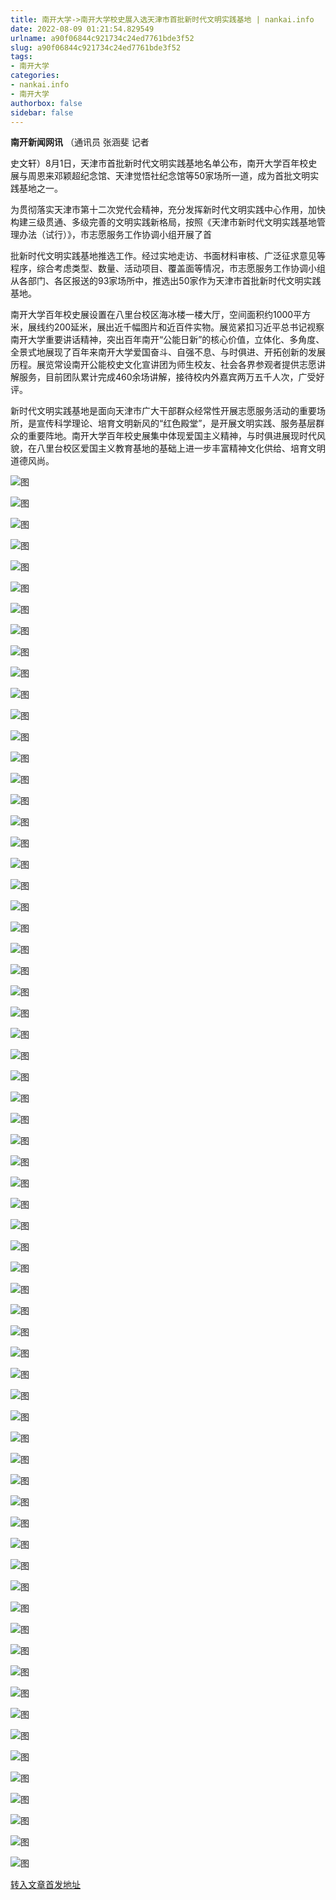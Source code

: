 ```yaml
---
title: 南开大学->南开大学校史展入选天津市首批新时代文明实践基地 | nankai.info
date: 2022-08-09 01:21:54.829549
urlname: a90f06844c921734c24ed7761bde3f52
slug: a90f06844c921734c24ed7761bde3f52
tags: 
- 南开大学
categories:
- nankai.info
- 南开大学
authorbox: false
sidebar: false
---
```

**南开新闻网讯** （通讯员 张涵斐 记者

史文轩）8月1日，天津市首批新时代文明实践基地名单公布，南开大学百年校史展与周恩来邓颖超纪念馆、天津觉悟社纪念馆等50家场所一道，成为首批文明实践基地之一。

为贯彻落实天津市第十二次党代会精神，充分发挥新时代文明实践中心作用，加快构建三级贯通、多级完善的文明实践新格局，按照《天津市新时代文明实践基地管理办法（试行）》，市志愿服务工作协调小组开展了首
<!--more-->
批新时代文明实践基地推选工作。经过实地走访、书面材料审核、广泛征求意见等程序，综合考虑类型、数量、活动项目、覆盖面等情况，市志愿服务工作协调小组从各部门、各区报送的93家场所中，推选出50家作为天津市首批新时代文明实践基地。

南开大学百年校史展设置在八里台校区海冰楼一楼大厅，空间面积约1000平方米，展线约200延米，展出近千幅图片和近百件实物。展览紧扣习近平总书记视察南开大学重要讲话精神，突出百年南开“公能日新”的核心价值，立体化、多角度、全景式地展现了百年来南开大学爱国奋斗、自强不息、与时俱进、开拓创新的发展历程。展览常设南开公能校史文化宣讲团为师生校友、社会各界参观者提供志愿讲解服务，目前团队累计完成460余场讲解，接待校内外嘉宾两万五千人次，广受好评。

新时代文明实践基地是面向天津市广大干部群众经常性开展志愿服务活动的重要场所，是宣传科学理论、培育文明新风的“红色殿堂”，是开展文明实践、服务基层群众的重要阵地。南开大学百年校史展集中体现爱国主义精神，与时俱进展现时代风貌，在八里台校区爱国主义教育基地的基础上进一步丰富精神文化供给、培育文明道德风尚。

![图](http://news.nankai.edu.cn/ywsd/system/2022/08/05/g)

![图](http://news.nankai.edu.cn/ywsd/system/2022/08/05/p)

![图](http://news.nankai.edu.cn/ywsd/system/2022/08/05/j)

![图](http://news.nankai.edu.cn/ywsd/system/2022/08/05/)

![图](http://news.nankai.edu.cn/ywsd/system/2022/08/05/c)

![图](http://news.nankai.edu.cn/ywsd/system/2022/08/05/9)

![图](http://news.nankai.edu.cn/ywsd/system/2022/08/05/4)

![图](http://news.nankai.edu.cn/ywsd/system/2022/08/05/1)

![图](http://news.nankai.edu.cn/ywsd/system/2022/08/05/1)

![图](http://news.nankai.edu.cn/ywsd/system/2022/08/05/8)

![图](http://news.nankai.edu.cn/ywsd/system/2022/08/05/e)

![图](http://news.nankai.edu.cn/ywsd/system/2022/08/05/f)

![图](http://news.nankai.edu.cn/ywsd/system/2022/08/05/_)

![图](http://news.nankai.edu.cn/ywsd/system/2022/08/05/5)

![图](http://news.nankai.edu.cn/ywsd/system/2022/08/05/4)

![图](http://news.nankai.edu.cn/ywsd/system/2022/08/05/2)

![图](http://news.nankai.edu.cn/ywsd/system/2022/08/05/7)

![图](http://news.nankai.edu.cn/ywsd/system/2022/08/05/4)

![图](http://news.nankai.edu.cn/ywsd/system/2022/08/05/0)

![图](http://news.nankai.edu.cn/ywsd/system/2022/08/05/0)

![图](http://news.nankai.edu.cn/ywsd/system/2022/08/05/0)

![图](http://news.nankai.edu.cn/ywsd/system/2022/08/05/3)

![图](http://news.nankai.edu.cn/ywsd/system/2022/08/05/0)

![图](http://news.nankai.edu.cn/ywsd/system/2022/08/05/0)

![图](http://news.nankai.edu.cn/)

![图](http://news.nankai.edu.cn/ywsd/system/2022/08/05/2)

![图](http://news.nankai.edu.cn/ywsd/system/2022/08/05/7)

![图](http://news.nankai.edu.cn/ywsd/system/2022/08/05/4)

![图](http://news.nankai.edu.cn/)

![图](http://news.nankai.edu.cn/ywsd/system/2022/08/05/0)

![图](http://news.nankai.edu.cn/ywsd/system/2022/08/05/0)

![图](http://news.nankai.edu.cn/ywsd/system/2022/08/05/0)

![图](http://news.nankai.edu.cn/)

![图](http://news.nankai.edu.cn/ywsd/system/2022/08/05/3)

![图](http://news.nankai.edu.cn/ywsd/system/2022/08/05/0)

![图](http://news.nankai.edu.cn/ywsd/system/2022/08/05/0)

![图](http://news.nankai.edu.cn/)

![图](http://news.nankai.edu.cn/ywsd/system/2022/08/05/c)

![图](http://news.nankai.edu.cn/ywsd/system/2022/08/05/i)

![图](http://news.nankai.edu.cn/ywsd/system/2022/08/05/p)

![图](http://news.nankai.edu.cn/)

![图](http://news.nankai.edu.cn/ywsd/system/2022/08/05/n)

![图](http://news.nankai.edu.cn/ywsd/system/2022/08/05/c)

![图](http://news.nankai.edu.cn/ywsd/system/2022/08/05/)

![图](http://news.nankai.edu.cn/ywsd/system/2022/08/05/u)

![图](http://news.nankai.edu.cn/ywsd/system/2022/08/05/d)

![图](http://news.nankai.edu.cn/ywsd/system/2022/08/05/e)

![图](http://news.nankai.edu.cn/ywsd/system/2022/08/05/)

![图](http://news.nankai.edu.cn/ywsd/system/2022/08/05/i)

![图](http://news.nankai.edu.cn/ywsd/system/2022/08/05/a)

![图](http://news.nankai.edu.cn/ywsd/system/2022/08/05/k)

![图](http://news.nankai.edu.cn/ywsd/system/2022/08/05/n)

![图](http://news.nankai.edu.cn/ywsd/system/2022/08/05/a)

![图](http://news.nankai.edu.cn/ywsd/system/2022/08/05/n)

![图](http://news.nankai.edu.cn/ywsd/system/2022/08/05/)

![图](http://news.nankai.edu.cn/ywsd/system/2022/08/05/s)

![图](http://news.nankai.edu.cn/ywsd/system/2022/08/05/w)

![图](http://news.nankai.edu.cn/ywsd/system/2022/08/05/e)

![图](http://news.nankai.edu.cn/ywsd/system/2022/08/05/n)

![图](http://news.nankai.edu.cn/)

![图](http://news.nankai.edu.cn/)

![图](http://news.nankai.edu.cn/ywsd/system/2022/08/05/:)

![图](http://news.nankai.edu.cn/ywsd/system/2022/08/05/p)

![图](http://news.nankai.edu.cn/ywsd/system/2022/08/05/t)

![图](http://news.nankai.edu.cn/ywsd/system/2022/08/05/t)

![图](http://news.nankai.edu.cn/ywsd/system/2022/08/05/h)

[转入文章首发地址](http://news.nankai.edu.cn/ywsd/system/2022/08/05/030052374.shtml)